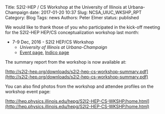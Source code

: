 Title: S2I2-HEP / CS Workshop at the University of Illinois at Urbana-Champaign
date: 2017-01-20 10:37
Slug: NCSA_UIUC_WKSHP_RPT
Category: Blog
Tags:  news
Authors: Peter Elmer
status: published


We would like to thank those of you who participated in the kick-off meeting for the S2I2-HEP HEP/CS conceptualization workshop last month:

  * 7-9 Dec, 2016 - S2I2 HEP/CS Workshop
    * *University of Illinois at Urbana-Champaign*
    * [Event page](http://hep.physics.illinois.edu/hepg/S2I2-HEP-CS-WKSHP/home.html), [Indico page](https://indico.cern.ch/event/575443/)

The summary report from the workshop is now available at:

[http://s2i2-hep.org/downloads/s2i2-hep-cs-workshop-summary.pdf](http://s2i2-hep.org/downloads/s2i2-hep-cs-workshop-summary.pdf)

You can also find photos from the workshop and attendee profiles on the workshop event page:

[http://hep.physics.illinois.edu/hepg/S2I2-HEP-CS-WKSHP/home.html](http://hep.physics.illinois.edu/hepg/S2I2-HEP-CS-WKSHP/home.html)





